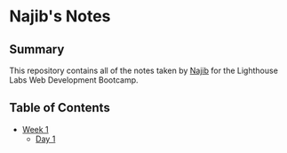 # Najib's Notes

## Summary

This repository contains all of the notes taken by [Najib](https://github.com/najibmuqeem) for the Lighthouse Labs Web Development Bootcamp.

## Table of Contents

- [Week 1](/Week_1)
  - [Day 1](/Week_1/Day_1)
